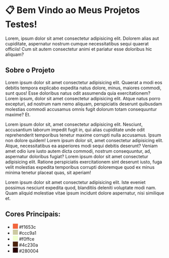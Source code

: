 <h1> &#x1F4CB Bem Vindo ao Meus Projetos Testes! </h1>

<p>Lorem, ipsum dolor sit amet consectetur adipisicing elit. Dolorem alias aut cupiditate, aspernatur nostrum cumque necessitatibus sequi quaerat officiis! Cum sit autem consectetur animi et pariatur esse doloribus hic aliquam?</p>

<h2>Sobre o Projeto</h2>
<p>Lorem ipsum dolor sit amet consectetur adipisicing elit. Quaerat a modi eos debitis tempora explicabo expedita natus dolore, minus, maiores commodi, sunt quos! Esse doloribus natus odit assumenda quia exercitationem? Lorem ipsum, dolor sit amet consectetur adipisicing elit. Atque natus porro excepturi, ad nostrum nam nemo aliquam, perspiciatis deserunt quibusdam molestias commodi accusamus omnis fugit dolorum totam consequuntur maxime? Et.</p>

<p>Lorem ipsum dolor sit, amet consectetur adipisicing elit. Nesciunt, accusantium laborum impedit fugit in, qui alias cupiditate unde odit reprehenderit temporibus tenetur maxime corrupti nulla accusamus. Ipsum non dolore quidem! Lorem ipsum dolor sit, amet consectetur adipisicing elit. Atque, necessitatibus ea asperiores modi sequi debitis deserunt? Veniam amet odio iure iusto autem dicta commodi, nostrum consequuntur, ad, aspernatur doloribus fugiat? Lorem ipsum dolor sit amet consectetur adipisicing elit. Ratione perspiciatis exercitationem sint deserunt iusto, fuga velit molestias expedita temporibus corrupti doloremque quod ex minus minima tenetur placeat quas, sit aperiam!</p>

<p>Lorem ipsum dolor sit amet consectetur adipisicing elit. Iste eveniet possimus nesciunt expedita quod, blanditiis deleniti voluptate modi nam. Quam aliquid molestiae vitae ipsum incidunt dolore aspernatur, nisi similique et.</p>

<h2> Cores Principais: </h2>
<ul>
  <li><img src="img/readme/f1653c.png" alt="Icone de Cor"> #f1653c</li>
  <li><img src="img/readme/ccc9a1.png" alt="Icone de Cor"> #ccc9a1</li>
  <li><img src="img/readme/f0ffce.png" alt="Icone de Cor"> #f0ffce</li>
  <li><img src="img/readme/4c230a.png" alt="Icone de Cor"> #4c230a</li>
  <li><img src="img/readme/280004.png" alt="Icone de Cor"> #280004</li>
</ul>
